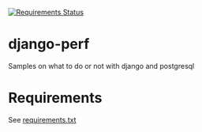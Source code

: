 [![Requirements Status](https://requires.io/github/rodo/django-perf/requirements.svg?branch=master)](https://requires.io/github/rodo/django-perf/requirements/?branch=master)

django-perf
===========

Samples on what to do or not with django and postgresql

Requirements
============

See [requirements.txt](requirements.txt)

